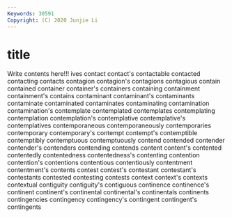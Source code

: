 ```yaml
---
Keywords: 30591
Copyright: (C) 2020 Junjie Li
---
```


# title

Write contents here!!!
ives 
contact 
contact's 
contactable 
contacted
contacting 
contacts 
contagion 
contagion's 
contagions 
contagious 
contain 
contained 
container 
container's
containers 
containing 
containment 
containment's 
contains 
contaminant 
contaminant's 
contaminants 
contaminate 
contaminated
contaminates 
contaminating 
contamination 
contamination's 
contemplate 
contemplated 
contemplates 
contemplating 
contemplation 
contemplation's
contemplative 
contemplative's 
contemplatives 
contemporaneous 
contemporaneously 
contemporaries 
contemporary 
contemporary's 
contempt 
contempt's
contemptible 
contemptibly 
contemptuous 
contemptuously 
contend 
contended 
contender 
contender's 
contenders 
contending
contends 
content 
content's 
contented 
contentedly 
contentedness 
contentedness's 
contenting 
contention 
contention's
contentions 
contentious 
contentiously 
contentment 
contentment's 
contents 
contest 
contest's 
contestant 
contestant's
contestants 
contested 
contesting 
contests 
context 
context's 
contexts 
contextual 
contiguity 
contiguity's
contiguous 
continence 
continence's 
continent 
continent's 
continental 
continental's 
continentals 
continents 
contingencies
contingency 
contingency's 
contingent 
contingent's 
contingents 
